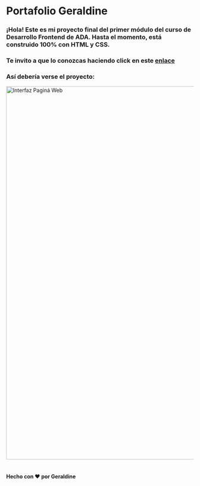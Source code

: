 # Portafolio Geraldine

### ¡Hola! Este es mi proyecto final del primer módulo del curso de Desarrollo Frontend de ADA. Hasta el momento, está construido 100% con **HTML** y **CSS**.



### Te invito a que lo conozcas haciendo click en este [enlace](https://krisgerald02.github.io/Portafolios-Webs//) 


### Así debería verse el proyecto:
<img src="https://github.com/user-attachments/assets/a0bc166f-6733-4437-9a2a-4a616b2d7150" alt="Interfaz Paginá Web"  width="1000"/>

<br>



<br>

#### Hecho con ❤️ por Geraldine
